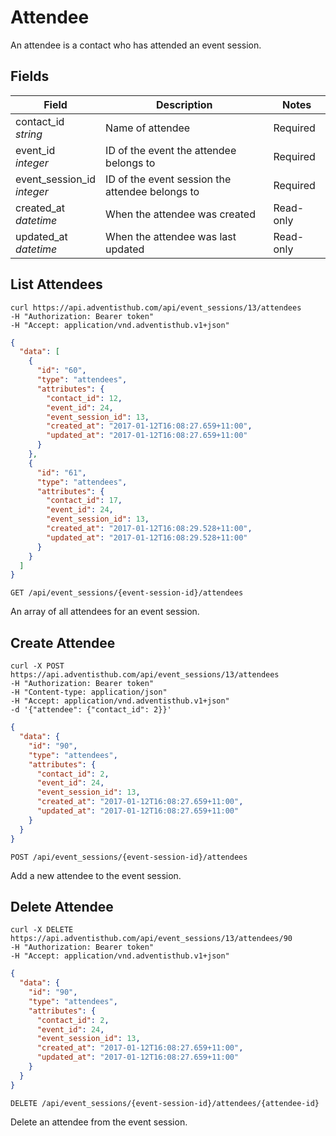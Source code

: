 # Attendee

An attendee is a contact who has attended an event session.

## Fields

Field | Description | Notes
----- | ----------- | -----
contact_id<br> *string* | Name of attendee | Required
event_id<br> *integer* | ID of the event the attendee belongs to | Required
event_session_id<br> *integer* | ID of the event session the attendee belongs to | Required
created_at<br> *datetime* | When the attendee was created | Read-only
updated_at<br> *datetime* | When the attendee was last updated | Read-only

## List Attendees
```shell
curl https://api.adventisthub.com/api/event_sessions/13/attendees
-H "Authorization: Bearer token"
-H "Accept: application/vnd.adventisthub.v1+json"
```
```json
{
  "data": [
    {
      "id": "60",
      "type": "attendees",
      "attributes": {
        "contact_id": 12,
        "event_id": 24,
        "event_session_id": 13,
        "created_at": "2017-01-12T16:08:27.659+11:00",
        "updated_at": "2017-01-12T16:08:27.659+11:00"
      }
    },
    {
      "id": "61",
      "type": "attendees",
      "attributes": {
        "contact_id": 17,
        "event_id": 24,
        "event_session_id": 13,
        "created_at": "2017-01-12T16:08:29.528+11:00",
        "updated_at": "2017-01-12T16:08:29.528+11:00"
      }
    }
  ]
}
```

`GET /api/event_sessions/{event-session-id}/attendees`

An array of all attendees for an event session.

## Create Attendee
```shell
curl -X POST https://api.adventisthub.com/api/event_sessions/13/attendees
-H "Authorization: Bearer token"
-H "Content-type: application/json"
-H "Accept: application/vnd.adventisthub.v1+json"
-d '{"attendee": {"contact_id": 2}}'
```
```json
{
  "data": {
    "id": "90",
    "type": "attendees",
    "attributes": {
      "contact_id": 2,
      "event_id": 24,
      "event_session_id": 13,
      "created_at": "2017-01-12T16:08:27.659+11:00",
      "updated_at": "2017-01-12T16:08:27.659+11:00"
    }
  }
}
```

`POST /api/event_sessions/{event-session-id}/attendees`

Add a new attendee to the event session.

## Delete Attendee
```shell
curl -X DELETE https://api.adventisthub.com/api/event_sessions/13/attendees/90
-H "Authorization: Bearer token"
-H "Accept: application/vnd.adventisthub.v1+json"
```
```json
{
  "data": {
    "id": "90",
    "type": "attendees",
    "attributes": {
      "contact_id": 2,
      "event_id": 24,
      "event_session_id": 13,
      "created_at": "2017-01-12T16:08:27.659+11:00",
      "updated_at": "2017-01-12T16:08:27.659+11:00"
    }
  }
}
```

`DELETE /api/event_sessions/{event-session-id}/attendees/{attendee-id}`

Delete an attendee from the event session.